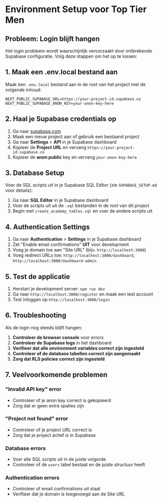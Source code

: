 # Environment Setup voor Top Tier Men

## Probleem: Login blijft hangen

Het login probleem wordt waarschijnlijk veroorzaakt door ontbrekende Supabase configuratie. Volg deze stappen om het op te lossen:

## 1. Maak een .env.local bestand aan

Maak een `.env.local` bestand aan in de root van het project met de volgende inhoud:

```env
NEXT_PUBLIC_SUPABASE_URL=https://your-project-id.supabase.co
NEXT_PUBLIC_SUPABASE_ANON_KEY=your-anon-key-here
```

## 2. Haal je Supabase credentials op

1. Ga naar [supabase.com](https://supabase.com)
2. Maak een nieuw project aan of gebruik een bestaand project
3. Ga naar **Settings** > **API** in je Supabase dashboard
4. Kopieer de **Project URL** en vervang `https://your-project-id.supabase.co`
5. Kopieer de **anon public** key en vervang `your-anon-key-here`

## 3. Database Setup

Voer de SQL scripts uit in je Supabase SQL Editor (zie `SUPABASE_SETUP.md` voor details):

1. Ga naar **SQL Editor** in je Supabase dashboard
2. Voer de scripts uit uit de `.sql` bestanden in de root van dit project
3. Begin met `create_academy_tables.sql` en voer de andere scripts uit

## 4. Authentication Settings

1. Ga naar **Authentication** > **Settings** in je Supabase dashboard
2. Zet "Enable email confirmations" **UIT** voor development
3. Voeg je domain toe aan "Site URL" (bijv. `http://localhost:3000`)
4. Voeg redirect URLs toe: `http://localhost:3000/dashboard`, `http://localhost:3000/dashboard-admin`

## 5. Test de applicatie

1. Herstart je development server: `npm run dev`
2. Ga naar `http://localhost:3000/register` en maak een test account
3. Test inloggen op `http://localhost:3000/login`

## 6. Troubleshooting

Als de login nog steeds blijft hangen:

1. **Controleer de browser console** voor errors
2. **Controleer de Supabase logs** in het dashboard
3. **Verifieer dat alle environment variables correct zijn ingesteld**
4. **Controleer of de database tabellen correct zijn aangemaakt**
5. **Zorg dat RLS policies correct zijn ingesteld**

## 7. Veelvoorkomende problemen

### "Invalid API key" error
- Controleer of je anon key correct is gekopieerd
- Zorg dat er geen extra spaties zijn

### "Project not found" error  
- Controleer of je project URL correct is
- Zorg dat je project actief is in Supabase

### Database errors
- Voer alle SQL scripts uit in de juiste volgorde
- Controleer of de `users` tabel bestaat en de juiste structuur heeft

### Authentication errors
- Controleer of email confirmations uit staat
- Verifieer dat je domain is toegevoegd aan de Site URL 